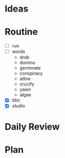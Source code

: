 # Ideas
# Routine
- [ ] run
- [ ] words
	- drab
	- domino
	- germinate
	- conspiracy
	- attire
	- crucify
	- yawn
	- algae
- [x] bbc
- [x] studio
# Daily Review

# Plan
